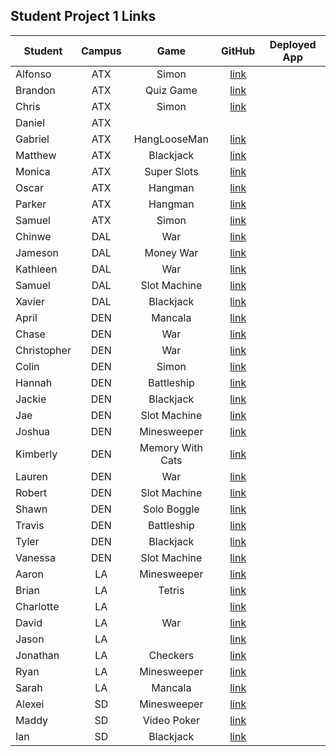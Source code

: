 ## Student Project 1 Links

| Student | Campus | Game | GitHub | Deployed App |
|---|:---:|:---:|:---:|:---:|
| Alfonso | ATX | Simon | [link](https://github.com/acostade29/simonsays) |  |
| Brandon | ATX | Quiz Game | [link](https://github.com/BSacco0674/Quizgame) |  |
| Chris | ATX | Simon | [link](https://github.com/ChrisChroma/Skull-Kid-Says) |  |
| Daniel | ATX |  |  |  |
| Gabriel | ATX | HangLooseMan | [link](https://github.com/GabiVarella/unit-1-project) |  |
| Matthew | ATX | Blackjack | [link](https://github.com/MJMoquin/GA-Blackjack) |  |
| Monica | ATX | Super Slots | [link](https://github.com/monicamartinez64/super-slots) |  |
| Oscar | ATX | Hangman | [link](https://github.com/oscar1005/Hangman) |  |
| Parker | ATX | Hangman | [link](https://github.com/ParkerOHeeron/Hangman) |  |
| Samuel | ATX | Simon | [link](https://github.com/samueltrahan/SImon) |  |
| Chinwe | DAL | War | [link](https://github.com/chinwe2020/war) |  |
| Jameson | DAL | Money War | [link](https://github.com/Jaice561/Jaice) |  |
| Kathleen | DAL | War | [link](https://github.com/kstick9210/War-Card-Game) |  |
| Samuel | DAL | Slot Machine | [link](https://github.com/salmon117/slot-machine-game) |  |
| Xavier | DAL | Blackjack | [link](https://github.com/xaviermarquez1991/project-1) |  |
| April | DEN | Mancala | [link](https://github.com/aprilkrgonzales/mancala-browser-game) |  |
| Chase | DEN | War | [link](https://github.com/chasewri/war-card-game) |  |
| Christopher | DEN | War | [link](https://github.com/Chris-Violante/War-Game-Project-1) |  |
| Colin | DEN | Simon | [link](https://github.com/colin96man/project-simon) |  |
| Hannah | DEN | Battleship | [link](https://github.com/hannahbrantley/Battleship) |  |
| Jackie | DEN | Blackjack | [link](https://github.com/JackieZoloo/blackJack) |  |
| Jae | DEN | Slot Machine | [link](https://github.com/Hoodieee/Slot-Machine-Game) |  |
| Joshua | DEN | Minesweeper | [link](https://github.com/jfernnn/Minesweeper-P1) |  |
| Kimberly | DEN | Memory With Cats | [link](https://github.com/kimberlyalord/memory-with-cats) |  |
| Lauren | DEN | War | [link](https://github.com/laurenmengert/A-Game-Of-War) |  |
| Robert | DEN | Slot Machine | [link](https://github.com/rperillo1/Slot-Machine) |  |
| Shawn | DEN | Solo Boggle | [link](https://github.com/sgluchacki/solo-boggle) |  |
| Travis | DEN | Battleship | [link](https://github.com/TCashion/battleship) |  |
| Tyler | DEN | Blackjack | [link](https://github.com/tawlur/Project-1-BlackJack) |  |
| Vanessa | DEN | Slot Machine | [link](https://github.com/vanessalarsen33/Slot-machine) |  |
| Aaron | LA | Minesweeper | [link](https://github.com/asmith-asmith/minesweeper) |  |
| Brian | LA | Tetris | [link](https://github.com/irritas/tetris) |  |
| Charlotte | LA |  | [link](https://github.com/charlottepak/project1) |  |
| David | LA | War | [link](https://github.com/davesheinbein/War-game) |  |
| Jason | LA |  | [link](https://github.com/jhur91/project1) |  |
| Jonathan | LA | Checkers | [link](https://github.com/Thornathan/Checkers-Project-1) |  |
| Ryan | LA | Minesweeper | [link](https://github.com/NaryxHaxns/Jabberwocky-Sweeper-Project-1) |  |
| Sarah | LA | Mancala | [link](https://github.com/slrosky/mancala-game-project) |  |
| Alexei | SD | Minesweeper | [link](https://github.com/audarbe/minesweeper) |  |
| Maddy | SD | Video Poker | [link](https://github.com/madeleinemarie/Video-Poker-Game) |  |
| Ian | SD | Blackjack | [link](https://github.com/ijvitaga/Project-1-Blackjack) |  |